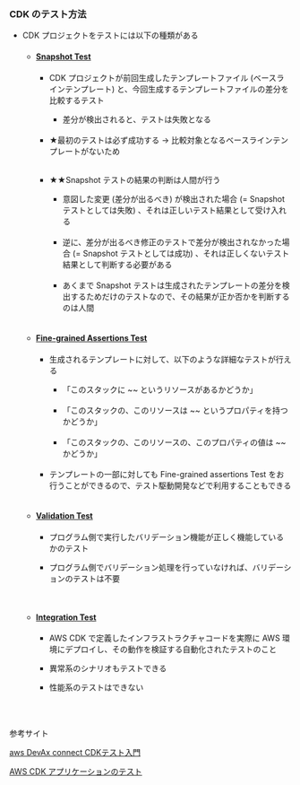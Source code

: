 ### CDK のテスト方法

- CDK プロジェクトをテストには以下の種類がある

    - #### [Snapshot Test](./AWS_CDK_Snapshot_Test.md)

        - CDK プロジェクトが前回生成したテンプレートファイル (ベースラインテンプレート) と、今回生成するテンプレートファイルの差分を比較するテスト

            - 差分が検出されると、テストは失敗となる

        <br>

        - ★最初のテストは必ず成功する → 比較対象となるベースラインテンプレートがないため

        <br>

        - ★★Snapshot テストの結果の判断は人間が行う

            - 意図した変更 (差分が出るべき) が検出された場合 (= Snapshot テストとしては失敗) 、それは正しいテスト結果として受け入れる

            <br>

            - 逆に、差分が出るべき修正のテストで差分が検出されなかった場合  (= Snapshot テストとしては成功) 、それは正しくないテスト結果として判断する必要がある

            <br>

            - あくまで Snapshot テストは生成されたテンプレートの差分を検出するためだけのテストなので、その結果が正か否かを判断するのは人間
    
    <br>

    - #### [Fine-grained Assertions Test](./AWS_CDK_Fine-grained_Assertion_Test.md)

        - 生成されるテンプレートに対して、以下のような詳細なテストが行える

            - 「このスタックに ~~ というリソースがあるかどうか」

            <br>

            - 「このスタックの、このリソースは ~~ というプロパティを持つかどうか」

            <br>

            - 「このスタックの、このリソースの、このプロパティの値は ~~ かどうか」
        
        <br>

        - テンプレートの一部に対しても Fine-grained assertions Test をお行うことができるので、テスト駆動開発などで利用することもできる

    <br>

    - #### [Validation Test](./AWS_CDK_Validation_Test.md)

        - プログラム側で実行したバリデーション機能が正しく機能しているかのテスト

        - プログラム側でバリデーション処理を行っていなければ、バリデーションのテストは不要

    <br>

    - #### [Integration Test](./AWS_CDK_Integration_Test.md)

        - AWS CDK で定義したインフラストラクチャコードを実際に AWS 環境にデプロイし、その動作を検証する自動化されたテストのこと

        - 異常系のシナリオもテストできる

        - 性能系のテストはできない

<br>
<br>

参考サイト

[aws DevAx connect CDKテスト入門](https://pages.awscloud.com/rs/112-TZM-766/images/CDKでもテストがしたい.pdf)

[AWS CDK アプリケーションのテスト](https://docs.aws.amazon.com/ja_jp/cdk/v2/guide/testing.html)